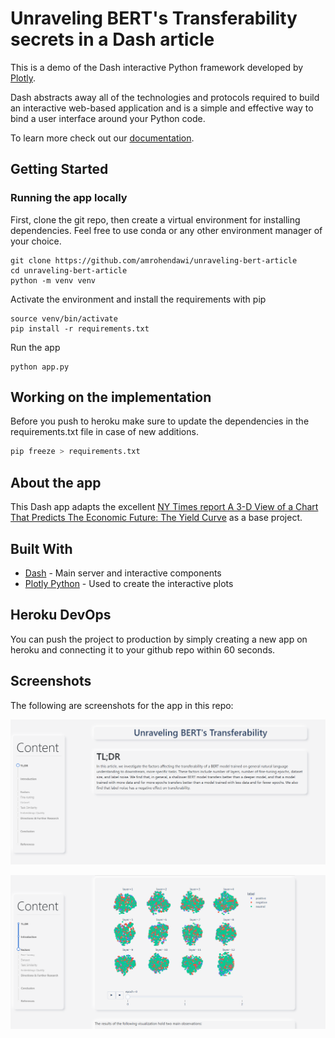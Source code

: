 # Unraveling BERT's Transferability secrets in a Dash article

This is a demo of the Dash interactive Python framework developed by [Plotly](https://plot.ly/).

Dash abstracts away all of the technologies and protocols required to build an interactive web-based application and is a simple and effective way to bind a user interface around your Python code.

To learn more check out our [documentation](https://plot.ly/dash).

## Getting Started

### Running the app locally

First, clone the git repo, then create a virtual environment for installing dependencies.
Feel free to use conda or any other environment manager of your choice.

```
git clone https://github.com/amrohendawi/unraveling-bert-article
cd unraveling-bert-article
python -m venv venv
```

Activate the environment and install the requirements with pip

```
source venv/bin/activate
pip install -r requirements.txt
```

Run the app

```
python app.py
```

## Working on the implementation

Before you push to heroku make sure to update the dependencies in the requirements.txt file in case of new additions.

```bash
pip freeze > requirements.txt
```


## About the app

This Dash app adapts the excellent [NY Times report A 3-D View of a Chart That Predicts The Economic Future: The Yield Curve](https://www.nytimes.com/interactive/2015/03/19/upshot/3d-yield-curve-economic-growth.html) as a base project.

## Built With

- [Dash](https://dash.plot.ly/) - Main server and interactive components
- [Plotly Python](https://plot.ly/python/) - Used to create the interactive plots

## Heroku DevOps

You can push the project to production by simply creating a new app on heroku and connecting it to your github repo within 60 seconds.


## Screenshots

The following are screenshots for the app in this repo:

![screenshot](screenshots/screenshot_welcome.png)

![screenshot](screenshots/screenshot_content.png)
<!-- 
![animated](screenshots/dash-yield-curve-demo.gif) -->